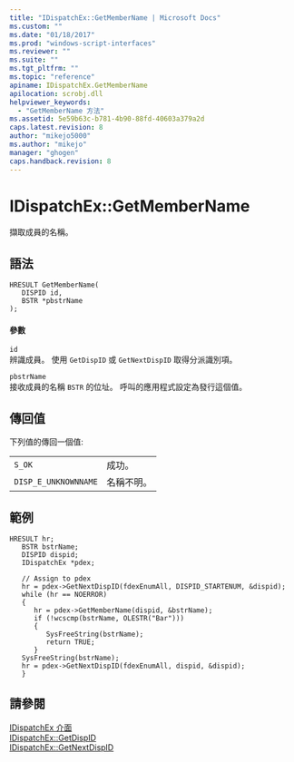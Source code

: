 ```yaml
---
title: "IDispatchEx::GetMemberName | Microsoft Docs"
ms.custom: ""
ms.date: "01/18/2017"
ms.prod: "windows-script-interfaces"
ms.reviewer: ""
ms.suite: ""
ms.tgt_pltfrm: ""
ms.topic: "reference"
apiname: IDispatchEx.GetMemberName
apilocation: scrobj.dll
helpviewer_keywords: 
  - "GetMemberName 方法"
ms.assetid: 5e59b63c-b781-4b90-88fd-40603a379a2d
caps.latest.revision: 8
author: "mikejo5000"
ms.author: "mikejo"
manager: "ghogen"
caps.handback.revision: 8
---
```

# IDispatchEx::GetMemberName
擷取成員的名稱。  
  
## 語法  
  
```  
HRESULT GetMemberName(  
   DISPID id,  
   BSTR *pbstrName  
);  
```  
  
#### 參數  
 `id`  
 辨識成員。  使用 `GetDispID` 或 `GetNextDispID` 取得分派識別項。  
  
 `pbstrName`  
 接收成員的名稱 `BSTR` 的位址。  呼叫的應用程式設定為發行這個值。  
  
## 傳回值  
 下列值的傳回一個值:  
  
|||  
|-|-|  
|`S_OK`|成功。|  
|`DISP_E_UNKNOWNNAME`|名稱不明。|  
  
## 範例  
  
```  
HRESULT hr;  
   BSTR bstrName;  
   DISPID dispid;  
   IDispatchEx *pdex;  
  
   // Assign to pdex  
   hr = pdex->GetNextDispID(fdexEnumAll, DISPID_STARTENUM, &dispid);  
   while (hr == NOERROR)  
   {  
      hr = pdex->GetMemberName(dispid, &bstrName);  
      if (!wcscmp(bstrName, OLESTR("Bar")))  
      {  
         SysFreeString(bstrName);  
         return TRUE;  
      }  
   SysFreeString(bstrName);  
   hr = pdex->GetNextDispID(fdexEnumAll, dispid, &dispid);  
   }  
```  
  
## 請參閱  
 [IDispatchEx 介面](../../winscript/reference/idispatchex-interface.md)   
 [IDispatchEx::GetDispID](../../winscript/reference/idispatchex-getdispid.md)   
 [IDispatchEx::GetNextDispID](../../winscript/reference/idispatchex-getnextdispid.md)